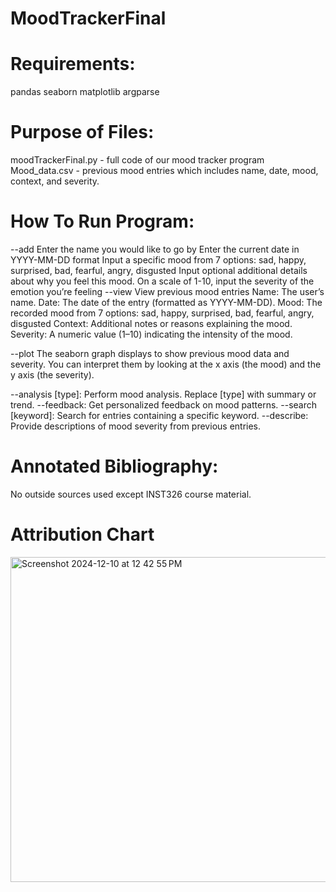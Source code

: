 # MoodTrackerFinal
# Requirements:
pandas
seaborn
matplotlib
argparse

# Purpose of Files:
moodTrackerFinal.py - full code of our mood tracker program
Mood_data.csv - previous mood entries which includes name, date, mood, context, and severity.

# How To Run Program:
--add
Enter the name you would like to go by
Enter the current date in YYYY-MM-DD format
Input a specific mood from 7 options: sad, happy, surprised, bad, fearful, angry, disgusted
Input optional additional details about why you feel this mood.
On a scale of 1-10, input the severity of the emotion you’re feeling
--view 
View previous mood entries
Name: The user’s name.
Date: The date of the entry (formatted as YYYY-MM-DD).
Mood: The recorded mood from 7 options: sad, happy, surprised, bad, fearful, angry, disgusted
Context: Additional notes or reasons explaining the mood.
Severity: A numeric value (1–10) indicating the intensity of the mood.

--plot
The seaborn graph displays to show previous mood data and severity. You can interpret them by looking at the x axis (the mood) and the y axis (the severity). 

--analysis [type]: Perform mood analysis. Replace [type] with summary or trend.
--feedback: Get personalized feedback on mood patterns.
--search [keyword]: Search for entries containing a specific keyword.
--describe: Provide descriptions of mood severity from previous entries.

# Annotated Bibliography:
No outside sources used except INST326 course material.

# Attribution Chart 
<img width="520" alt="Screenshot 2024-12-10 at 12 42 55 PM" src="https://github.com/user-attachments/assets/fd82c14a-01ee-4a17-bc3f-cab89377f08a">


